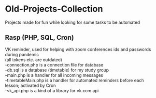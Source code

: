 # Old-Projects-Collection
Projects made for fun while looking for some tasks to be automated

## Rasp (PHP, SQL, Cron)  
VK reminder, used for helping with zoom conferences ids and passwords during pandemic  
(all tokens etc. are outdated)  
-connection.php is a connection file for database  
-db.sql is a database (timetable) for my study group  
-main.php is a handler for all incoming messages  
-timetableMain.php is a handler for automated reminders before each lesson; activated by Cron  
-vk_api.php is a kind of a library for vk.com api
